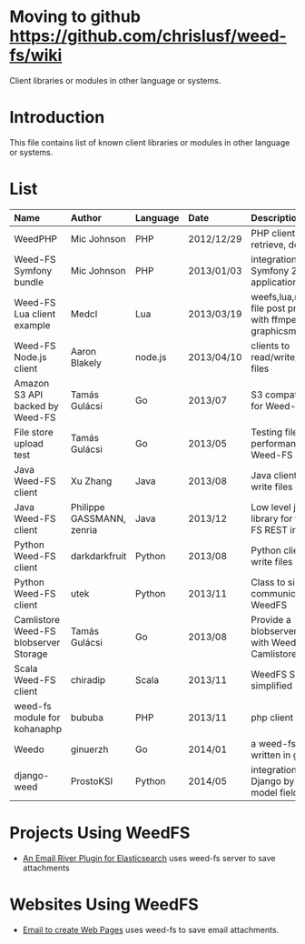 # Moving to github https://github.com/chrislusf/weed-fs/wiki #

Client libraries or modules in other language or systems.

# Introduction #

This file contains list of known client libraries or modules in other language or systems.


# List #
|Name| Author | Language |Date | Description |URL|
|:---|:-------|:---------|:----|:------------|:--|
|WeedPHP| Mic Johnson | PHP |2012/12/29 | PHP client to store, retrieve, delete |https://github.com/micjohnson/weed-php|
|Weed-FS Symfony bundle| Mic Johnson | PHP |2013/01/03 | integration for your Symfony 2 application |https://github.com/micjohnson/weed-php-bundle|
|Weed-FS Lua client example| Medcl | Lua |2013/03/19 | weefs,lua,nginx and file post processing with ffmpeg and graphicsmagick |https://github.com/medcl/lua-resty-weedfs , blog : http://log.medcl.net/item/2012/10/lua-resty-weedfs/ |
|Weed-FS Node.js client| Aaron Blakely | node.js |2013/04/10 | clients to read/write/find/delete files |https://npmjs.org/package/weed-fs , https://github.com/cruzrr/node-weedfs |
|Amazon S3 API backed by Weed-FS| Tamás Gulácsi | Go |2013/07 | S3 compatible layer for Weed-FS |https://github.com/tgulacsi/s3weed |
|File store upload test| Tamás Gulácsi | Go |2013/05 | Testing file upload performance for Weed-FS |https://github.com/tgulacsi/filestore-upload-test |
|Java Weed-FS client| Xu Zhang | Java |2013/08 | Java client to read, write files | https://github.com/simplebread/WeedFSClient |
|Java Weed-FS client| Philippe GASSMANN, zenria | Java |2013/12 | Low level java client library for the Weed-FS REST interface. | https://github.com/zenria/Weed-FS-Java-Client |
|Python Weed-FS client| darkdarkfruit | Python |2013/08 | Python client to read, write files | https://github.com/darkdarkfruit/python-weed |
|Python Weed-FS client | utek | Python | 2013/11 | Class to simplify communication with WeedFS | https://github.com/utek/pyweed |
|Camlistore Weed-FS blobserver Storage| Tamás Gulácsi| Go |2013/08 | Provide a blobserver.Storage with Weed-FS for Camlistore | https://github.com/tgulacsi/camli-weed |
| Scala Weed-FS client | chiradip | Scala | 2013/11 | WeedFS Scala Client simplified | https://github.com/chiradip/WeedFsScalaClient|
| weed-fs module for kohanaphp | bububa | PHP | 2013/11 | php client | https://github.com/bububa/kohanaphp-weedfs |
| Weedo| ginuerzh | Go |2014/01| a weed-fs client written in golang | https://github.com/ginuerzh/weedo |
| django-weed| ProstoKSI | Python |2014/05|integration with Django by giving model field | https://github.com/ProstoKSI/django-weed |

# Projects Using WeedFS #
  * [An Email River Plugin for Elasticsearch](https://github.com/medcl/elasticsearch-river-email) uses weed-fs server to save attachments

# Websites Using WeedFS #
  * [Email to create Web Pages](http://mailp.in) uses weed-fs to save email attachments.